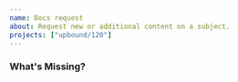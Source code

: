 ```yaml
---
name: Docs request
about: Request new or additional content on a subject.
projects: ["upbound/120"]
---
```


### What's Missing?
<!--  What would you like us to work on or what's missing? -->